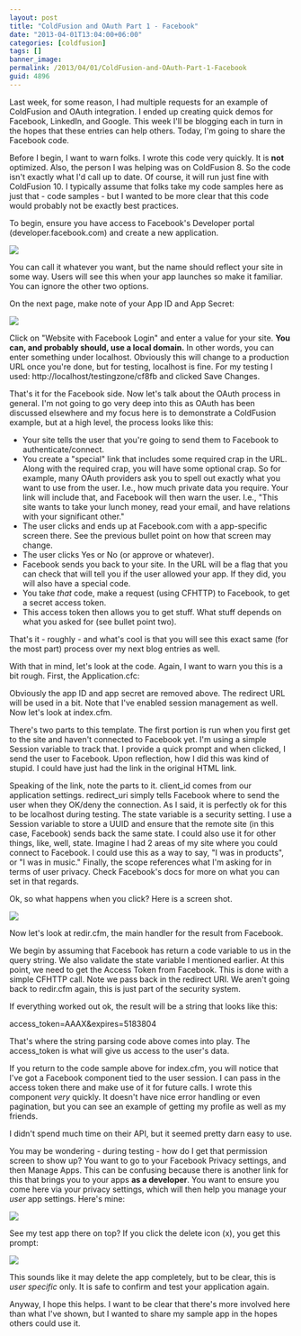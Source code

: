 ```yaml
---
layout: post
title: "ColdFusion and OAuth Part 1 - Facebook"
date: "2013-04-01T13:04:00+06:00"
categories: [coldfusion]
tags: []
banner_image: 
permalink: /2013/04/01/ColdFusion-and-OAuth-Part-1-Facebook
guid: 4896
---
```


Last week, for some reason, I had multiple requests for an example of ColdFusion and OAuth integration. I ended up creating quick demos for Facebook, LinkedIn, and Google. This week I'll be blogging each in turn in the hopes that these entries can help others. Today, I'm going to share the Facebook code.
<!--more-->
Before I begin, I want to warn folks. I wrote this code very quickly. It is <b>not</b> optimized. Also, the person I was helping was on ColdFusion 8. So the code isn't exactly what I'd call up to date. Of course, it will run just fine with ColdFusion 10. I typically assume that folks take my code samples here as just that - code samples - but I wanted to be more clear that this code would probably not be exactly best practices.

To begin, ensure you have access to Facebook's Developer portal (developer.facebook.com) and create a new application.

<img src="https://static.raymondcamden.com/images/Screen Shot 2013-04-01 at 11.34.18 AM.png" />

You can call it whatever you want, but the name should reflect your site in some way. Users will see this when your app launches so make it familiar. You can ignore the other two options.

On the next page, make note of your App ID and App Secret:

<img src="https://static.raymondcamden.com/images/Screen Shot 2013-04-01 at 11.37.11 AM.png" />

Click on "Website with Facebook Login" and enter a value for your site. <b>You can, and probably should, use a local domain.</b> In other words, you can enter something under localhost. Obviously this will change to a production URL once you're done, but for testing, localhost is fine. For my testing I used: http://localhost/testingzone/cf8fb and clicked Save Changes.

That's it for the Facebook side. Now let's talk about the OAuth process in general. I'm not going to go very deep into this as OAuth has been discussed elsewhere and my focus here is to demonstrate a ColdFusion example, but at a high level, the process looks like this:

<ul>
<li>Your site tells the user that you're going to send them to Facebook to authenticate/connect. 
<li>You create a "special" link that includes some required crap in the URL. Along with the required crap, you will have some optional crap. So for example, many OAuth providers ask you to spell out exactly what you want to use from the user. I.e., how much private data you require. Your link will include that, and Facebook will then warn the user. I.e., "This site wants to take your lunch money, read your email, and have relations with your significant other."
<li>The user clicks and ends up at Facebook.com with a app-specific screen there. See the previous bullet point on how that screen may change.
<li>The user clicks Yes or No (or approve or whatever).
<li>Facebook sends you back to your site. In the URL will be a flag that you can check that will tell you if the user allowed your app. If they did, you will also have a special code.
<li>You take <i>that</i> code, make a request (using CFHTTP) to Facebook, to get a secret access token.
<li>This access token then allows you to get stuff. What stuff depends on what you asked for (see bullet point two). 
</ul>

That's it - roughly - and what's cool is that you will see this exact same (for the most part) process over my next blog entries as well.

With that in mind, let's look at the code. Again, I want to warn you this is a bit rough. First, the Application.cfc:

<script src="https://gist.github.com/cfjedimaster/5286100.js"></script>

Obviously the app ID and app secret are removed above. The redirect URL will be used in a bit. Note that I've enabled session management as well. Now let's look at index.cfm. 

<script src="https://gist.github.com/cfjedimaster/5286116.js"></script>

There's two parts to this template. The first portion is run when you first get to the site and haven't connected to Facebook yet. I'm using a simple Session variable to track that. I provide a quick prompt and when clicked, I send the user to Facebook. Upon reflection, how I did this was kind of stupid. I could have just had the link in the original HTML link. 

Speaking of the link, note the parts to it. client_id comes from our application settings. redirect_uri simply tells Facebook where to send the user when they OK/deny the connection. As I said, it is perfectly ok for this to be localhost during testing. The state variable is a security setting. I use a Session variable to store a UUID and ensure that the remote site (in this case, Facebook) sends back the same state. I could also use it for other things, like, well, state. Imagine I had 2 areas of my site where you could connect to Facebook. I could use this as a way to say, "I was in products", or "I was in music." Finally, the scope references what I'm asking for in terms of user privacy. Check Facebook's docs for more on what you can set in that regards.

Ok, so what happens when you click? Here is a screen shot.
 
<img src="https://static.raymondcamden.com/images/Screen Shot 2013-04-01 at 11.57.38 AM.png" />

Now let's look at redir.cfm, the main handler for the result from Facebook.

<script src="https://gist.github.com/cfjedimaster/5687906.js"></script>

We begin by assuming that Facebook has return a code variable to us in the query string. We also validate the state variable I mentioned earlier. At this point, we need to get the Access Token from Facebook. This is done with a simple CFHTTP call. Note we pass back in the redirect URI. We aren't going back to redir.cfm again, this is just part of the security system. 

If everything worked out ok, the result will be a string that looks like this:

access_token=AAAX&expires=5183804

That's where the string parsing code above comes into play. The access_token is what will give us access to the user's data.

If you return to the code sample above for index.cfm, you will notice that I've got a Facebook component tied to the user session. I can pass in the access token there and make use of it for future calls. I wrote this component <i>very</i> quickly. It doesn't have nice error handling or even pagination, but you can see an example of getting my profile as well as my friends.

<script src="https://gist.github.com/cfjedimaster/5286205.js"></script>

I didn't spend much time on their API, but it seemed pretty darn easy to use. 

You may be wondering - during testing - how do I get that permission screen to show up? You want to go to your Facebook Privacy settings, and then Manage Apps. This can be confusing because there is another link for this that brings you to your apps <b>as a developer</b>. You want to ensure you come here via your privacy settings, which will then help you manage your <i>user</i> app settings. Here's mine:
 
<img src="https://static.raymondcamden.com/images/Screen Shot 2013-04-01 at 12.05.45 PM.png" />

See my test app there on top? If you click the delete icon (x), you get this prompt:

<img src="https://static.raymondcamden.com/images/Screen Shot 2013-04-01 at 12.06.51 PM.png" />

This sounds like it may delete the app completely, but to be clear, this is <i>user specific</i> only. It is safe to confirm and test your application again.

Anyway, I hope this helps. I want to be clear that there's more involved here than what I've shown, but I wanted to share my sample app in the hopes others could use it.